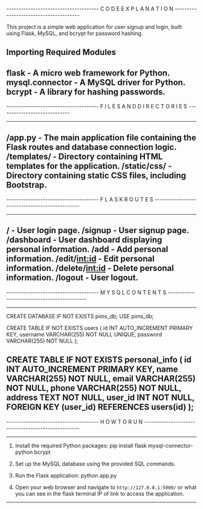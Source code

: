 -------------------------------------- C O D E     E X P L A N A T I O N ---------------------------------------

This project is a simple web application for user signup and login, built using Flask, MySQL, and bcrypt for password hashing.

Importing Required Modules
----------------------------------------------------------------------------------------------------------------
flask - A micro web framework for Python.
mysql.connector - A MySQL driver for Python.
bcrypt - A library for hashing passwords.
----------------------------------------------------------------------------------------------------------------

-------------------------------------- F I L E S    A N D    D I R E C T O R I E S -----------------------------

----------------------------------------------------------------------------------------------------------------
/app.py - The main application file containing the Flask routes and database connection logic.
/templates/ - Directory containing HTML templates for the application.
/static/css/ - Directory containing static CSS files, including Bootstrap.
----------------------------------------------------------------------------------------------------------------

-------------------------------------- F L A S K    R O U T E S -----------------------------------------------

----------------------------------------------------------------------------------------------------------------
/ - User login page.
/signup - User signup page.
/dashboard - User dashboard displaying personal information.
/add - Add personal information.
/edit/<int:id> - Edit personal information.
/delete/<int:id> - Delete personal information.
/logout - User logout.
----------------------------------------------------------------------------------------------------------------

-------------------------------------- M Y S Q L    C O N T E N T S --------------------------------------------

----------------------------------------------------------------------------------------------------------------
CREATE DATABASE IF NOT EXISTS pims_db;
USE pims_db;

CREATE TABLE IF NOT EXISTS users (
    id INT AUTO_INCREMENT PRIMARY KEY,
    username VARCHAR(255) NOT NULL UNIQUE,
    password VARCHAR(255) NOT NULL
);

CREATE TABLE IF NOT EXISTS personal_info (
    id INT AUTO_INCREMENT PRIMARY KEY,
    name VARCHAR(255) NOT NULL,
    email VARCHAR(255) NOT NULL,
    phone VARCHAR(255) NOT NULL,
    address TEXT NOT NULL,
    user_id INT NOT NULL,
    FOREIGN KEY (user_id) REFERENCES users(id)
);
----------------------------------------------------------------------------------------------------------------

-------------------------------------- H O W    T O    R U N ---------------------------------------------------

----------------------------------------------------------------------------------------------------------------
1. Install the required Python packages:
pip install flask mysql-connector-python bcrypt


2. Set up the MySQL database using the provided SQL commands.

3. Run the Flask application:
python app.py


4. Open your web browser and navigate to `http://127.0.0.1:5000/` or what you can see in the flask terminal IP
   of link to access the application.
----------------------------------------------------------------------------------------------------------------
